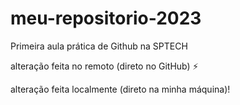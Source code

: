 # meu-repositorio-2023
Primeira aula prática de Github na SPTECH

alteração feita no remoto (direto no GitHub) :zap:

alteração feita localmente (direto na minha máquina)!


